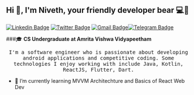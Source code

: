 <!-- ### Hi there 👋 -->

<!--
**nivethsaran/nivethsaran** is a ✨ _special_ ✨ repository because its `README.md` (this file) appears on your GitHub profile.

Here are some ideas to get you started:

- 🔭 I’m currently working on ...
- 🌱 I’m currently learning ...
- 👯 I’m looking to collaborate on ...
- 🤔 I’m looking for help with ...
- 💬 Ask me about ...
- 📫 How to reach me: ...
- 😄 Pronouns: ...
- ⚡ Fun fact: ...
-->


## Hi :wave:, I'm Niveth, your friendly developer bear :computer::bear:

[![Linkedin Badge](https://img.shields.io/badge/-nivethsaran-blue?style=flat-square&logo=Linkedin&logoColor=white&link=https://www.linkedin.com/in/nivethsaran/)](https://www.linkedin.com/in/kunalraghav/)  [![Twitter Badge](https://img.shields.io/badge/-@nivethsaran-1ca0f1?style=flat-square&labelColor=1ca0f1&logo=twitter&logoColor=white&link=https://twitter.com/nivethsaran)](https://twitter.com/nivethsaran) [![Gmail Badge](https://img.shields.io/badge/-nivethsarandev@gmail.com-c14438?style=flat-square&logo=Gmail&logoColor=white&link=mailto:nivethsarandev@gmail.com)](mailto:nivethsarandev@gmail.com)[![Telegram Badge](https://img.shields.io/badge/-nivethsaran-254c77?style=flat-square&logo=Telegram&logoColor=white&link=https://t.me/nivethsaran)](https://t.me/nivethsaran)

###:mortar_board: **CS Undergraduate at Amrita Vishwa Vidyapeetham**
<p align="center">
<samp>I'm a software engineer who is passionate about developing android  applications and competitive coding. Some technologies I enjoy working with include Java, Kotlin, ReactJS, Flutter, Dart.</samp>  
</p>

<!-- - 🔭 I’m currently working on ... -->
- 🌱 I’m currently learning MVVM Architechture and Basics of React Web Dev
<!-- - 👯 I’m looking to collaborate on Flutter -->

<!-- [![Niveth's GitHub Stats](https://github-readme-stats.vercel.app/api?username=nivethsaran&show_icons=true&theme=radical)](https://github.com/nivethsaran) -->
<!-- 
[![Niveth's GitHub Stats](https://github-readme-stats.vercel.app/api/top-langs?username=nivethsaran&show_icons=true&theme=radical)](https://github.com/nivethsaran) -->

<!-- 
[![Dev.to Badge](https://img.shields.io/badge/-nivethsaran-03a57a?style=flat-square&labelColor=000000&logo=Dev.to&link=https://dev.to/nivethsaran/)](https://dev.to/nivethsaran) -->
<!-- <a href="https://dev.to/nivethsaran">
  <img src="https://d2fltix0v2e0sb.cloudfront.net/dev-badge.svg" alt="Niveth Saran's DEV Profile" height="30" width="30">
</a> -->
